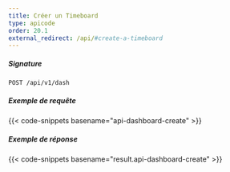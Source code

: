 ```yaml
---
title: Créer un Timeboard
type: apicode
order: 20.1
external_redirect: /api/#create-a-timeboard
---
```


##### Signature
`POST /api/v1/dash`
##### Exemple de requête
{{< code-snippets basename="api-dashboard-create" >}}
##### Exemple de réponse
{{< code-snippets basename="result.api-dashboard-create" >}}